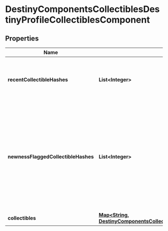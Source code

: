 
# DestinyComponentsCollectiblesDestinyProfileCollectiblesComponent

## Properties
Name | Type | Description | Notes
------------ | ------------- | ------------- | -------------
**recentCollectibleHashes** | **List&lt;Integer&gt;** | The list of collectibles determined by the game as having been \&quot;recently\&quot; acquired. |  [optional]
**newnessFlaggedCollectibleHashes** | **List&lt;Integer&gt;** | The list of collectibles determined by the game as having been \&quot;recently\&quot; acquired.  The game client itself actually controls this data, so I personally question whether anyone will get much use out of this: because we can&#39;t edit this value through the API. But in case anyone finds it useful, here it is. |  [optional]
**collectibles** | [**Map&lt;String, DestinyComponentsCollectiblesDestinyCollectibleComponent&gt;**](DestinyComponentsCollectiblesDestinyCollectibleComponent.md) |  |  [optional]



